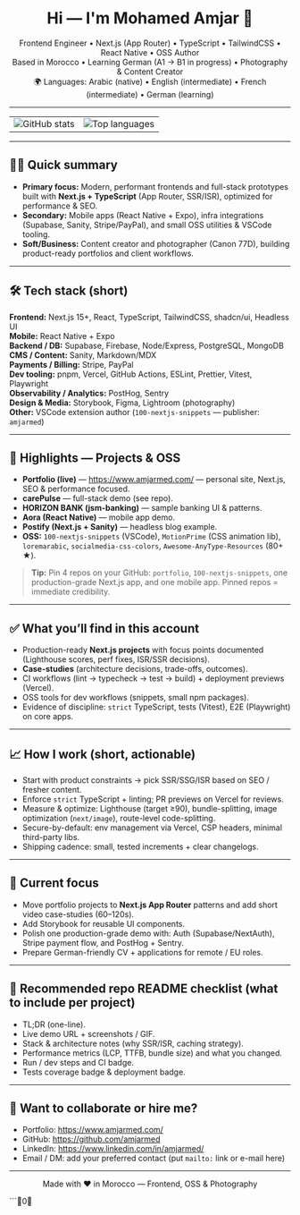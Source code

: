<h1 align="center">Hi — I'm Mohamed Amjar 👋</h1>
<p align="center">
  Frontend Engineer • Next.js (App Router) • TypeScript • TailwindCSS • React Native • OSS Author
  <br/>
  Based in Morocco • Learning German (A1 → B1 in progress) • Photography & Content Creator
  <br/>
  🌍 Languages: Arabic (native) • English (intermediate) • French (intermediate) • German (learning)
</p>

---

<table align="center">
  <tr>
    <td align="center">
      <img src="https://github-readme-stats.vercel.app/api?username=amjarmed&show_icons=true&theme=radical" alt="GitHub stats"/>
    </td>
    <td align="center">
      <img src="https://github-readme-stats.vercel.app/api/top-langs/?username=amjarmed&layout=compact&theme=tokyonight" alt="Top languages"/>
    </td>
  </tr>
</table>

---

## 👨‍💻 Quick summary
- **Primary focus:** Modern, performant frontends and full-stack prototypes built with **Next.js + TypeScript** (App Router, SSR/ISR), optimized for performance & SEO.  
- **Secondary:** Mobile apps (React Native + Expo), infra integrations (Supabase, Sanity, Stripe/PayPal), and small OSS utilities & VSCode tooling.  
- **Soft/Business:** Content creator and photographer (Canon 77D), building product-ready portfolios and client workflows.

---

## 🛠 Tech stack (short)
**Frontend:** Next.js 15+, React, TypeScript, TailwindCSS, shadcn/ui, Headless UI  
**Mobile:** React Native + Expo  
**Backend / DB:** Supabase, Firebase, Node/Express, PostgreSQL, MongoDB  
**CMS / Content:** Sanity, Markdown/MDX  
**Payments / Billing:** Stripe, PayPal  
**Dev tooling:** pnpm, Vercel, GitHub Actions, ESLint, Prettier, Vitest, Playwright  
**Observability / Analytics:** PostHog, Sentry  
**Design & Media:** Storybook, Figma, Lightroom (photography)  
**Other:** VSCode extension author (`100-nextjs-snippets` — publisher: `amjarmed`)

---

## 📌 Highlights — Projects & OSS
- **Portfolio (live)** — https://www.amjarmed.com/ — personal site, Next.js, SEO & performance focused.  
- **carePulse** — full-stack demo (see repo).  
- **HORIZON BANK (jsm-banking)** — sample banking UI & patterns.  
- **Aora (React Native)** — mobile app demo.  
- **Postify (Next.js + Sanity)** — headless blog example.  
- **OSS:** `100-nextjs-snippets` (VSCode), `MotionPrime` (CSS animation lib), `loremarabic`, `socialmedia-css-colors`, `Awesome-AnyType-Resources` (80+ ★).  

> **Tip:** Pin 4 repos on your GitHub: `portfolio`, `100-nextjs-snippets`, one production-grade Next.js app, and one mobile app. Pinned repos = immediate credibility.

---

## ✅ What you’ll find in this account
- Production-ready **Next.js projects** with focus points documented (Lighthouse scores, perf fixes, ISR/SSR decisions).  
- **Case-studies** (architecture decisions, trade-offs, outcomes).  
- CI workflows (lint → typecheck → test → build) + deployment previews (Vercel).  
- OSS tools for dev workflows (snippets, small npm packages).  
- Evidence of discipline: `strict` TypeScript, tests (Vitest), E2E (Playwright) on core apps.

---

## 📈 How I work (short, actionable)
- Start with product constraints → pick SSR/SSG/ISR based on SEO / fresher content.  
- Enforce `strict` TypeScript + linting; PR previews on Vercel for reviews.  
- Measure & optimize: Lighthouse (target ≥90), bundle-splitting, image optimization (`next/image`), route-level code-splitting.  
- Secure-by-default: env management via Vercel, CSP headers, minimal third-party libs.  
- Shipping cadence: small, tested increments + clear changelogs.

---

## 🎯 Current focus
- Move portfolio projects to **Next.js App Router** patterns and add short video case-studies (60–120s).  
- Add Storybook for reusable UI components.  
- Polish one production-grade demo with: Auth (Supabase/NextAuth), Stripe payment flow, and PostHog + Sentry.  
- Prepare German-friendly CV + applications for remote / EU roles.

---

## 📂 Recommended repo README checklist (what to include per project)
- TL;DR (one-line).  
- Live demo URL + screenshots / GIF.  
- Stack & architecture notes (why SSR/ISR, caching strategy).  
- Performance metrics (LCP, TTFB, bundle size) and what you changed.  
- Run / dev steps and CI badge.  
- Tests coverage badge & deployment badge.

---

## 🤝 Want to collaborate or hire me?
- Portfolio: https://www.amjarmed.com/  
- GitHub: https://github.com/amjarmed  
- LinkedIn: https://www.linkedin.com/in/amjarmed/  
- Email / DM: add your preferred contact (put `mailto:` link or e-mail here)

---

<p align="center">Made with ❤️ in Morocco — Frontend, OSS & Photography</p>
```0
